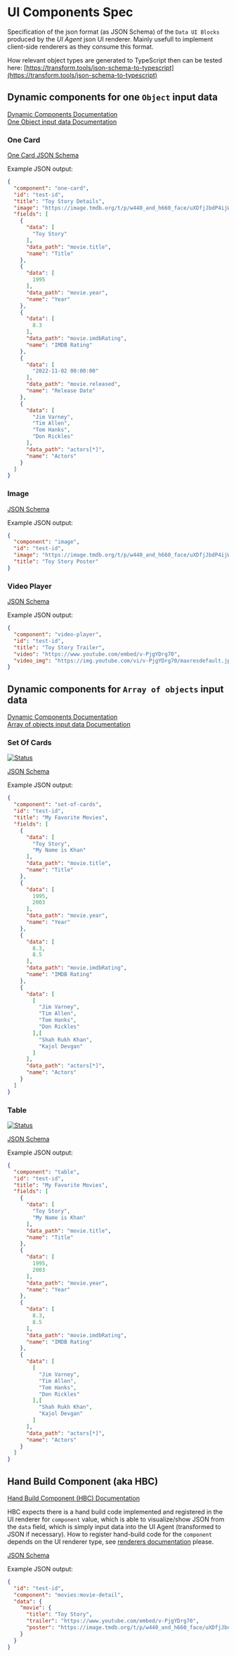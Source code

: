# UI Components Spec

Specification of the json format (as JSON Schema) of the `Data UI Blocks` produced by the *UI Agent* json UI renderer.
Mainly usefull to implement client-side renderers as they consume this format.

How relevant object types are generated to TypeScript then can be tested here: [https://transform.tools/json-schema-to-typescript](https://transform.tools/json-schema-to-typescript)

## Dynamic components for one `Object` input data

[Dynamic Components Documentation](https://redhat-ux.github.io/next-gen-ui-agent/guide/data_ui_blocks/dynamic_components/)  
[One Object input data Documentation](https://redhat-ux.github.io/next-gen-ui-agent/guide/input_data/structure/#one-object-input-data)

### One Card
[One Card JSON Schema](https://github.com/RedHat-UX/next-gen-ui-agent/blob/main/spec/component/one-card.schema.json)

Example JSON output:
```json
{
  "component": "one-card",
  "id": "test-id",
  "title": "Toy Story Details",
  "image": "https://image.tmdb.org/t/p/w440_and_h660_face/uXDfjJbdP4ijW5hWSBrPrlKpxab.jpg",
  "fields": [
    {
      "data": [
        "Toy Story"
      ],
      "data_path": "movie.title",
      "name": "Title"
    },
    {
      "data": [
        1995
      ],
      "data_path": "movie.year",
      "name": "Year"
    },
    {
      "data": [
        8.3
      ],
      "data_path": "movie.imdbRating",
      "name": "IMDB Rating"
    },
    {
      "data": [
        "2022-11-02 00:00:00"
      ],
      "data_path": "movie.released",
      "name": "Release Date"
    },
    {
      "data": [
        "Jim Varney",
        "Tim Allen",
        "Tom Hanks",
        "Don Rickles"
      ],
      "data_path": "actors[*]",
      "name": "Actors"
    }
  ]
}
```

### Image
[JSON Schema](https://github.com/RedHat-UX/next-gen-ui-agent/blob/main/spec/component/image.schema.json)

Example JSON output:
```json
{
  "component": "image",
  "id": "test-id",
  "image": "https://image.tmdb.org/t/p/w440_and_h660_face/uXDfjJbdP4ijW5hWSBrPrlKpxab.jpg",
  "title": "Toy Story Poster"
}
```

### Video Player
[JSON Schema](https://github.com/RedHat-UX/next-gen-ui-agent/blob/main/spec/component/video-player.schema.json)

Example JSON output:
```json
{
  "component": "video-player",
  "id": "test-id",
  "title": "Toy Story Trailer",
  "video": "https://www.youtube.com/embed/v-PjgYDrg70",
  "video_img": "https://img.youtube.com/vi/v-PjgYDrg70/maxresdefault.jpg"
}
```
## Dynamic components for `Array of objects` input data

[Dynamic Components Documentation](https://redhat-ux.github.io/next-gen-ui-agent/guide/data_ui_blocks/dynamic_components/)  
[Array of objects input data Documentation](https://redhat-ux.github.io/next-gen-ui-agent/guide/input_data/structure/#array-of-objects-input-data)

### Set Of Cards

[![Status](https://img.shields.io/badge/Status-Tech%20Preview-orange)](https://github.com/RedHat-UX/next-gen-ui-agent)

[JSON Schema](https://github.com/RedHat-UX/next-gen-ui-agent/blob/main/spec/component/set-of-cards.schema.json)

Example JSON output:
```json
{
  "component": "set-of-cards",
  "id": "test-id",
  "title": "My Favorite Movies",
  "fields": [
    {
      "data": [
        "Toy Story",
        "My Name is Khan"
      ],
      "data_path": "movie.title",
      "name": "Title"
    },
    {
      "data": [
        1995,
        2003
      ],
      "data_path": "movie.year",
      "name": "Year"
    },
    {
      "data": [
        8.3,
        8.5
      ],
      "data_path": "movie.imdbRating",
      "name": "IMDB Rating"
    },
    {
      "data": [
        [
          "Jim Varney",
          "Tim Allen",
          "Tom Hanks",
          "Don Rickles"
        ],[
          "Shah Rukh Khan",
          "Kajol Devgan"
        ]
      ],
      "data_path": "actors[*]",
      "name": "Actors"
    }
  ]
}
```

### Table

[![Status](https://img.shields.io/badge/Status-Tech%20Preview-orange)](https://github.com/RedHat-UX/next-gen-ui-agent)

[JSON Schema](https://github.com/RedHat-UX/next-gen-ui-agent/blob/main/spec/component/table.schema.json)

Example JSON output:
```json
{
  "component": "table",
  "id": "test-id",
  "title": "My Favorite Movies",
  "fields": [
    {
      "data": [
        "Toy Story",
        "My Name is Khan"
      ],
      "data_path": "movie.title",
      "name": "Title"
    },
    {
      "data": [
        1995,
        2003
      ],
      "data_path": "movie.year",
      "name": "Year"
    },
    {
      "data": [
        8.3,
        8.5
      ],
      "data_path": "movie.imdbRating",
      "name": "IMDB Rating"
    },
    {
      "data": [
        [
          "Jim Varney",
          "Tim Allen",
          "Tom Hanks",
          "Don Rickles"
        ],[
          "Shah Rukh Khan",
          "Kajol Devgan"
        ]
      ],
      "data_path": "actors[*]",
      "name": "Actors"
    }
  ]
}
```

## Hand Build Component (aka HBC)

[Hand Build Component (HBC) Documentation](https://redhat-ux.github.io/next-gen-ui-agent/guide/data_ui_blocks/hand_build_components/)

HBC expects there is a hand build code implemented and registered in the UI renderer for `component` value, 
which is able to visualize/show JSON from the `data` field, which is simply input data into the UI Agent (transformed to JSON if necessary).
How to register hand-build code for the `component` depends on the UI renderer type, see
[renderers documentation](https://redhat-ux.github.io/next-gen-ui-agent/guide/renderer/) please.

[JSON Schema](https://github.com/RedHat-UX/next-gen-ui-agent/blob/main/spec/component/hand-build-component.schema.json)

Example JSON output:
```json
{
  "id": "test-id",
  "component": "movies:movie-detail",
  "data": {
    "movie": {
      "title": "Toy Story",
      "trailer": "https://www.youtube.com/embed/v-PjgYDrg70",
      "poster": "https://image.tmdb.org/t/p/w440_and_h660_face/uXDfjJbdP4ijW5hWSBrPrlKpxab.jpg"
    }
  }
}
```
